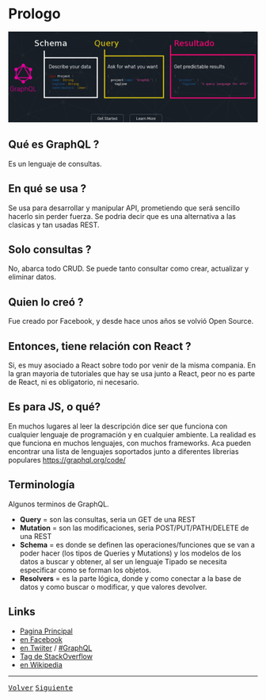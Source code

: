 # Prologo
![picture alt](https://github.com/gastonpereyra/Apuntes_GraphQL/blob/master/Imagenes/GQL_01.png "Qué es GraphQL?")
## Qué es GraphQL ?
Es un lenguaje de consultas.
## En qué se usa ?
Se usa para desarrollar y manipular API, prometiendo que será sencillo hacerlo sin perder fuerza.
Se podria decir que es una alternativa a las clasicas y tan usadas REST.
## Solo consultas ?
No, abarca todo CRUD.
Se puede tanto consultar como crear, actualizar y eliminar datos.
## Quien lo creó ?
Fue creado por Facebook, y desde hace unos años se volvió Open Source.
## Entonces, tiene relación con React ?
Si, es muy asociado a React sobre todo por venir de la misma compania.
En la gran mayoria de tutoriales que hay se usa junto a React, peor no es parte de React, ni es obligatorio, ni necesario.
## Es para JS, o qué?
En muchos lugares al leer la descripción dice ser que funciona con cualquier lenguaje de programación y en cualquier ambiente.
La realidad es que funciona en muchos lenguajes, con muchos frameworks.
Aca pueden encontrar una lista de lenguajes soportados junto a diferentes librerias populares
<https://graphql.org/code/>
## Terminología
Algunos terminos de GraphQL.
* __Query__ = son las consultas, seria un GET de una REST
* __Mutation__ = son las modificaciones, seria POST/PUT/PATH/DELETE de una REST
* __Schema__ = es donde se definen las operaciones/funciones que se van a poder hacer (los tipos de Queries y Mutations) y los modelos de los datos a buscar y obtener, al ser un lenguaje Tipado se necesita especificar como se forman los objetos.
* __Resolvers__ = es la parte lógica, donde y como conectar a la base de datos y como buscar o modificar, y que valores devolver.
## Links
* [Pagina Principal](https://graphql.org/)
* [en Facebook](https://www.facebook.com/groups/graphql.community/)
* [en Twiiter](https://twitter.com/GraphQL) / [#GraphQL](https://twitter.com/search?q=%23GraphQL&src=tyah)
* [Tag de StackOverflow](https://stackoverflow.com/questions/tagged/graphql)
* [en Wikipedia](https://en.wikipedia.org/wiki/GraphQL)
- - - -
[<kbd>Volver</kbd>](https://github.com/gastonpereyra/Apuntes_GraphQL/blob/master/README.md)
[<kbd>Siguiente</kbd>](https://github.com/gastonpereyra/Apuntes_GraphQL/blob/master/Contenido/playground_query.md)
